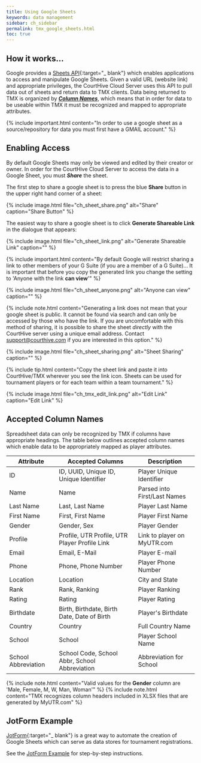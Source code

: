 ```yaml
---
title: Using Google Sheets
keywords: data management
sidebar: ch_sidebar
permalink: tmx_google_sheets.html
toc: true
---
```


## How it works...

Google provides a [Sheets API](https://developers.google.com/sheets/api/){:target="_ blank"} which enables applications to access and manipulate Google Sheets.  Given a valid URL (website link) and appropriate privileges, the CourtHive Cloud Server uses this API to pull data out of sheets and return data to TMX clients.  Data being returned to TMX is organized by [___Column Names___](tmx_google_sheets.html#accepted-column-names), which means that in order for data to be useable within TMX it must be recognized and mapped to appropriate attributes.

{% include important.html content="In order to use a google sheet as a source/repository for data you must first have a GMAIL account." %}

## Enabling Access

By default Google Sheets may only be viewed and edited by their creator or owner.  In order for the CourtHive Cloud Server to access the data in a Google Sheet, you must ___Share___ the sheet.

The first step to share a google sheet is to press the blue __Share__ button in the upper right hand corner of a sheet:

{% include image.html file="ch_sheet_share.png" alt="Share" caption="Share Button" %}

The easiest way to share a google sheet is to click __Generate Shareable Link__ in the dialogue that appears:

{% include image.html file="ch_sheet_link.png" alt="Generate Shareable Link" caption="" %}

{% include important.html content="By default Google will restrict sharing a link to other members of your G Suite (if you are a member of a G Suite)... It is important that before you copy the generated link you change the setting to 'Anyone with the link __can view__'" %}

{% include image.html file="ch_sheet_anyone.png" alt="Anyone can view" caption="" %}

{% include note.html content="Generating a link does not mean that your google sheet is public.  It cannot be found via search and can only be accessed by those who have the link. If you are uncomfortable with this method of sharing, it is possible to share the sheet _directly_ with the CourtHive server using a unique email address.  Contact <support@courthive.com> if you are interested in this option." %}

{% include image.html file="ch_sheet_sharing.png" alt="Sheet Sharing" caption="" %}

{% include tip.html content="Copy the sheet link and paste it into CourtHive/TMX wherever you see the link icon.  Sheets can be used for tournament players or for each team within a team tournament." %}

{% include image.html file="ch_tmx_edit_link.png" alt="Edit Link" caption="Edit Link" %}

## Accepted Column Names

Spreadsheet data can only be recognized by TMX if columns have appropriate headings.  The table below outlines accepted column names which enable data to be appropriately mapped as player attributes.

| Attribute  | Accepted Columns  | Description                  |
------------ | ----------------- | ---------------------------- |
| ID         | ID, UUID, Unique ID, Unique Identifier | Player Unique Identifier |
| Name       | Name              | Parsed into First/Last Names |
| Last Name  | Last, Last Name   | Player Last Name             |
| First Name | First, First Name | Player First Name            |
| Gender     | Gender, Sex       | Player Gender                |
| Profile    | Profile, UTR Profile, UTR Player Profile Link | Link to player on MyUTR.com |
| Email      | Email, E-Mail     | Player E-mail                |
| Phone      | Phone, Phone Number | Player Phone Number        |
| Location   | Location          | City and State               |
| Rank       | Rank, Ranking     | Player Ranking               |
| Rating     | Rating            | Player Rating                |
| Birthdate  | Birth, Birthdate, Birth Date, Date of Birth | Player's Birthdate |
| Country    | Country           | Full Country Name            |
| School     | School            | Player School Name           |
| School Abbreviation | School Code, School Abbr, School Abbreviation | Abbreviation for School |

{% include note.html content="Valid values for the __Gender__ column are 'Male, Female, M, W, Man, Woman'" %}
{% include note.html content="TMX recognizes column headers included in XLSX files that are generated by MyUTR.com" %}

## JotForm Example

[JotForm](https://www.jotform.com){:target="_ blank"} is a great way to automate the creation of Google Sheets which can serve as data stores for tournament registrations.

See the [JotForm Example](tmx_jotform.html) for step-by-step instructions.
